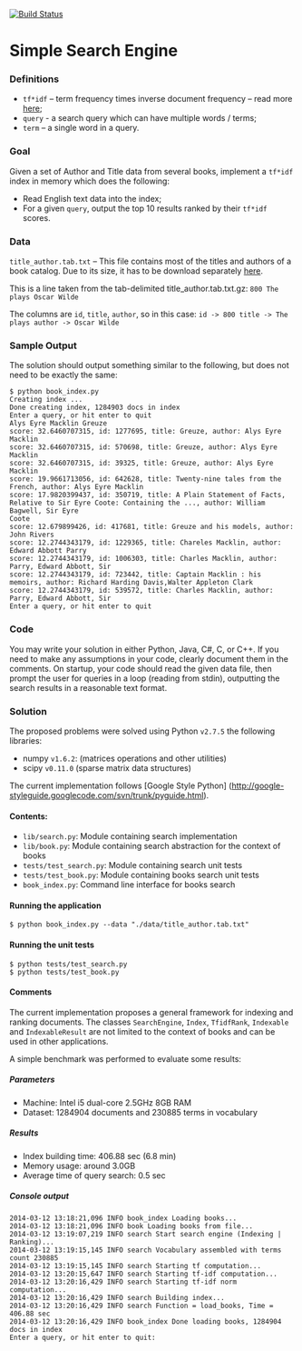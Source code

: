 [![Build Status](https://travis-ci.org/trein/simple-search-engine.png?branch=master)](https://travis-ci.org/trein/simple-search-engine)

# Simple Search Engine

### Definitions
- `tf*idf` – term frequency times inverse document frequency – read more [here](http://en.wikipedia.org/wiki/Tf%E2%80%93idf);
- `query` - a search query which can have multiple words / terms;
- `term` – a single word in a query.

### Goal
Given a set of Author and Title data from several books, implement a `tf*idf` index in memory which does the following:
- Read English text data into the index;
- For a given `query`, output the top 10 results ranked by their `tf*idf` scores.

### Data
`title_author.tab.txt` – This file contains most of the titles and authors of a book catalog. Due to its size, it has to be download separately [here](https://www.dropbox.com/s/kxo1c5yoqzcxtly/title_author.tab.txt.zip).

This is a line taken from the tab-delimited title_author.tab.txt.gz: `800 The plays Oscar Wilde`

The columns are `id`, `title`, `author`, so in this case:
`id -> 800 title -> The plays author -> Oscar Wilde`

### Sample Output
The solution should output something similar to the following, but does not need to be exactly the same:

```
$ python book_index.py
Creating index ...
Done creating index, 1284903 docs in index
Enter a query, or hit enter to quit
Alys Eyre Macklin Greuze
score: 32.6460707315, id: 1277695, title: Greuze, author: Alys Eyre Macklin
score: 32.6460707315, id: 570698, title: Greuze, author: Alys Eyre Macklin
score: 32.6460707315, id: 39325, title: Greuze, author: Alys Eyre Macklin
score: 19.9661713056, id: 642628, title: Twenty-nine tales from the French, author: Alys Eyre Macklin
score: 17.9820399437, id: 350719, title: A Plain Statement of Facts, Relative to Sir Eyre Coote: Containing the ..., author: William Bagwell, Sir Eyre
Coote
score: 12.679899426, id: 417681, title: Greuze and his models, author: John Rivers
score: 12.2744343179, id: 1229365, title: Chareles Macklin, author: Edward Abbott Parry
score: 12.2744343179, id: 1006303, title: Charles Macklin, author: Parry, Edward Abbott, Sir
score: 12.2744343179, id: 723442, title: Captain Macklin : his memoirs, author: Richard Harding Davis,Walter Appleton Clark
score: 12.2744343179, id: 539572, title: Charles Macklin, author: Parry, Edward Abbott, Sir
Enter a query, or hit enter to quit
```

### Code
You may write your solution in either Python, Java, C#, C, or C++. If you need to make any assumptions in your code, clearly document them in the comments. On startup, your code should read the given data file, then prompt the user for queries in a loop (reading from stdin), outputting the search results in a reasonable text format.

### Solution
The proposed problems were solved using Python `v2.7.5` the following libraries:

- numpy `v1.6.2`: (matrices operations and other utilities)
- scipy `v0.11.0` (sparse matrix data structures)

The current implementation follows [Google Style Python]
(http://google-styleguide.googlecode.com/svn/trunk/pyguide.html).

#### Contents:
 - `lib/search.py`: Module containing search implementation
 - `lib/book.py`: Module containing search abstraction for the context of books
 - `tests/test_search.py`: Module containing search unit tests
 - `tests/test_book.py`: Module containing books search unit tests
 - `book_index.py`: Command line interface for books search

#### Running the application
    $ python book_index.py --data "./data/title_author.tab.txt"

#### Running the unit tests
    $ python tests/test_search.py
    $ python tests/test_book.py

#### Comments
The current implementation proposes a general framework for indexing and ranking documents. The classes `SearchEngine`, `Index`, `TfidfRank`, `Indexable` and `IndexableResult` are not limited to the context of books and can be used in other applications.

A simple benchmark was performed to evaluate some results:

##### Parameters
- Machine: Intel i5 dual-core 2.5GHz 8GB RAM
- Dataset: 1284904 documents and 230885 terms in vocabulary

##### Results
- Index building time: 406.88 sec (6.8 min)
- Memory usage: around 3.0GB
- Average time of query search: 0.5 sec

##### Console output
```
2014-03-12 13:18:21,096 INFO book_index Loading books...
2014-03-12 13:18:21,096 INFO book Loading books from file...
2014-03-12 13:19:07,219 INFO search Start search engine (Indexing | Ranking)...
2014-03-12 13:19:15,145 INFO search Vocabulary assembled with terms count 230885
2014-03-12 13:19:15,145 INFO search Starting tf computation...
2014-03-12 13:20:15,647 INFO search Starting tf-idf computation...
2014-03-12 13:20:16,429 INFO search Starting tf-idf norm computation...
2014-03-12 13:20:16,429 INFO search Building index...
2014-03-12 13:20:16,429 INFO search Function = load_books, Time = 406.88 sec
2014-03-12 13:20:16,429 INFO book_index Done loading books, 1284904 docs in index
Enter a query, or hit enter to quit:
```
